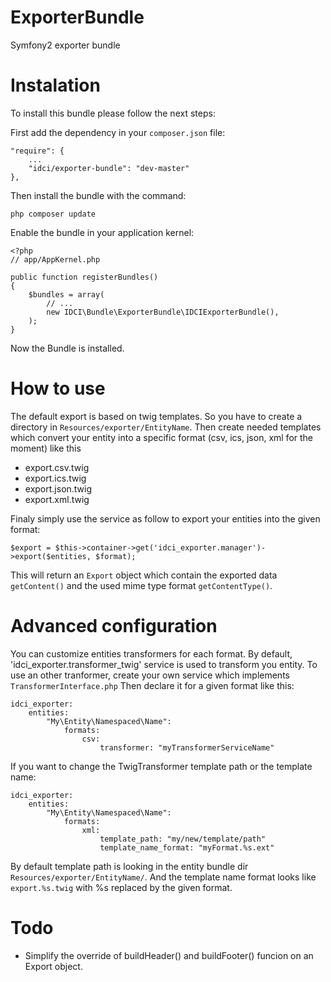 ExporterBundle
==============

Symfony2 exporter bundle


Instalation
===========

To install this bundle please follow the next steps:

First add the dependency in your `composer.json` file:

    "require": {
        ...
        "idci/exporter-bundle": "dev-master"
    },

Then install the bundle with the command:

    php composer update

Enable the bundle in your application kernel:

    <?php
    // app/AppKernel.php

    public function registerBundles()
    {
        $bundles = array(
            // ...
            new IDCI\Bundle\ExporterBundle\IDCIExporterBundle(),
        );
    }

Now the Bundle is installed.


How to use
==========

The default export is based on twig templates. So you have to create a directory
in `Resources/exporter/EntityName`. Then create needed templates which convert
your entity into a specific format (csv, ics, json, xml for the moment) like this

  * export.csv.twig
  * export.ics.twig
  * export.json.twig
  * export.xml.twig

Finaly simply use the service as follow to export your entities into the given format:

    $export = $this->container->get('idci_exporter.manager')->export($entities, $format);

This will return an `Export` object which contain the exported data `getContent()`
and the used mime type format `getContentType()`.

Advanced configuration
======================

You can customize entities transformers for each format.
By default, 'idci_exporter.transformer_twig' service is used to transform you entity.
To use an other tranformer, create your own service which implements `TransformerInterface.php`
Then declare it for a given format like this:

    idci_exporter:
        entities:
            "My\Entity\Namespaced\Name":
                formats:
                    csv:
                        transformer: "myTransformerServiceName"

If you want to change the TwigTransformer template path or the template name:

    idci_exporter:
        entities:
            "My\Entity\Namespaced\Name":
                formats:
                    xml:
                        template_path: "my/new/template/path"
                        template_name_format: "myFormat.%s.ext"

By default template path is looking in the entity bundle dir `Resources/exporter/EntityName/`.
And the template name format looks like `export.%s.twig` with %s replaced by the given format.


Todo
====

 * Simplify the override of buildHeader() and buildFooter() funcion on an Export object.
